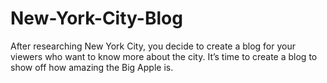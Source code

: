 # New-York-City-Blog
After researching New York City, you decide to create a blog for your viewers who want to know more about the city. It’s time to create a blog to show off how amazing the Big Apple is.
